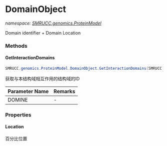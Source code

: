 ﻿# DomainObject
_namespace: [SMRUCC.genomics.ProteinModel](./index.md)_

Domain identifier + Domain Location



### Methods

#### GetInteractionDomains
```csharp
SMRUCC.genomics.ProteinModel.DomainObject.GetInteractionDomains(SMRUCC.genomics.Assembly.DOMINE.Database)
```
获取与本结构域相互作用的结构域的ID

|Parameter Name|Remarks|
|--------------|-------|
|DOMINE|-|



### Properties

#### Location
百分比位置
